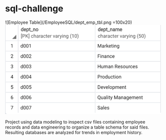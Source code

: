 # sql-challenge

![Employee Table](/EmployeeSQL/dept_emp_tbl.png =100x20) ![Department Table](/EmployeeSQL/dept_tbl.png)

Project using data modeling to inspect csv files containing employee records and data engineering to organize a table schema for said files. Resulting databases are analyzed for trends in employment history.

